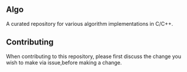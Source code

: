 ## Algo

A curated repository for various algorithm implementations in C/C++.


## Contributing

When contributing to this repository, please first discuss the change you wish to make via issue,before making a change.

